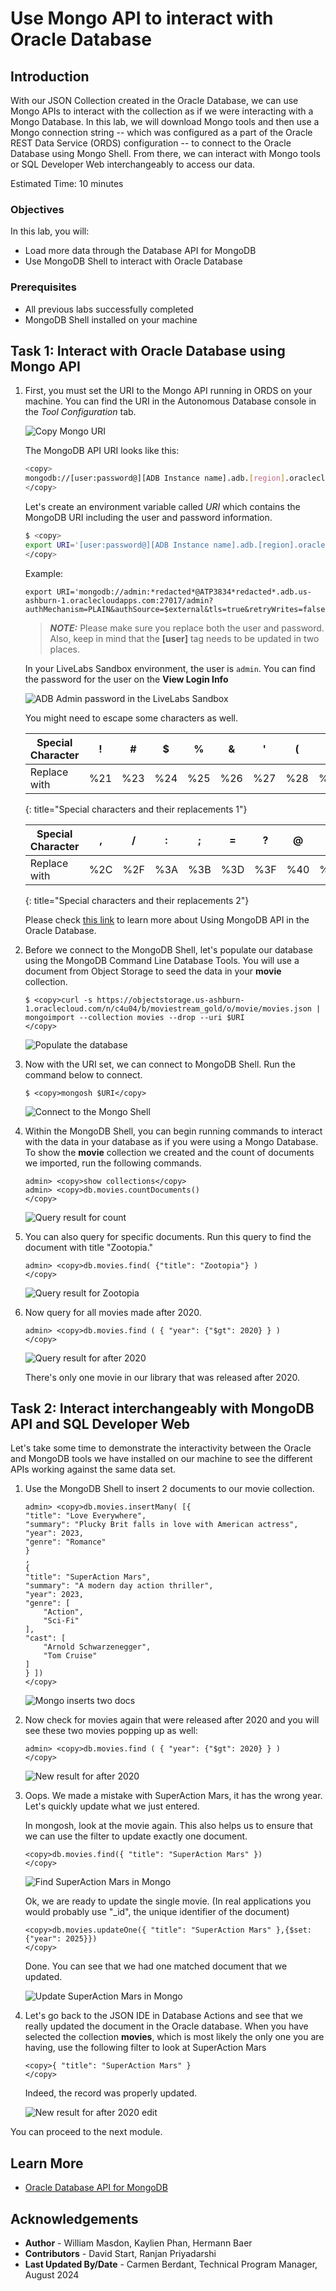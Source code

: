 # Use Mongo API to interact with Oracle Database

## Introduction

With our JSON Collection created in the Oracle Database, we can use Mongo APIs to interact with the collection as if we were interacting with a Mongo Database. In this lab, we will download Mongo tools and then use a Mongo connection string -- which was configured as a part of the Oracle REST Data Service (ORDS) configuration -- to connect to the Oracle Database using Mongo Shell. From there, we can interact with Mongo tools or SQL Developer Web interchangeably to access our data.

Estimated Time: 10 minutes


### Objectives

In this lab, you will:

- Load more data through the Database API for MongoDB
- Use MongoDB Shell to interact with Oracle Database

### Prerequisites

- All previous labs successfully completed
- MongoDB Shell installed on your machine


## Task 1: Interact with Oracle Database using Mongo API

1. First, you must set the URI to the Mongo API running in ORDS on your machine. You can find the URI in the Autonomous Database console in the *Tool Configuration* tab.

    ![Copy Mongo URI](images/copy-mongo-uri.png " ")

    The MongoDB API URI looks like this:

    ```bash
    <copy>
    mongodb://[user:password@][ADB Instance name].adb.[region].oraclecloudapps.com:27017/[user]?authMechanism=PLAIN&authSource=$external&ssl=true&retryWrites=false&loadBalanced=true
    </copy>
    ```

    Let's create an environment variable called *URI* which contains the MongoDB URI including the user and password information.

    ```bash
    $ <copy>
    export URI='[user:password@][ADB Instance name].adb.[region].oraclecloudapps.com:27017/[user]?authMechanism=PLAIN&authSource=$external&ssl=true&retryWrites=false&loadBalanced=true'
    </copy>
    ```

    Example:

    ```
    export URI='mongodb://admin:*redacted*@ATP3834*redacted*.adb.us-ashburn-1.oraclecloudapps.com:27017/admin?authMechanism=PLAIN&authSource=$external&tls=true&retryWrites=false&loadBalanced=true'
    ```

    > **_NOTE:_** Please make sure you replace both the user and password. Also, keep in mind that the **[user]** tag needs to be updated in two places.

    <if type="sandbox">

    In your LiveLabs Sandbox environment, the user is `admin`. You can find the password for the user on the **View Login Info** 

    ![ADB Admin password in the LiveLabs Sandbox](images/adb-admin-password.png " ")


    </if>


   You might need to escape some characters as well.



    | Special Character |   !   |   #   |   $   |   %   |   &   |   '   |   (   |   )   |   *   |   +   |
    | ----------------- | :---: | :---: | :---: | :---: | :---: | :---: | :---: | :---: | :---: | :---: |
    | Replace with      |  %21  |  %23  |  %24  |  %25  |  %26  |  %27  |  %28  |  %29  |  %2A  |  %2B  |
    {: title="Special characters and their replacements 1"}

    | Special Character |   ,   |   /   |   :   |   ;   |   =   |   ?   |   @   |   [   |   ]   |
    | ----------------- | :---: | :---: | :---: | :---: | :---: | :---: | :---: | :---: | :---: |
    | Replace with      |  %2C  |  %2F  |  %3A  |  %3B  |  %3D  |  %3F  |  %40  |  %5B  |  %5D  |
    {: title="Special characters and their replacements 2"}

     Please check [this link](https://docs.oracle.com/en/cloud/paas/autonomous-database/serverless/adbsb/mongo-using-oracle-database-api-mongodb.html#GUID-44088366-81BF-4090-A5CF-09E56BB2ACAB) to learn more about Using MongoDB API in the Oracle Database.


2. Before we connect to the MongoDB Shell, let's populate our database using the MongoDB Command Line Database Tools. You will use a document from Object Storage to seed the data in your **movie** collection.

    ```
    $ <copy>curl -s https://objectstorage.us-ashburn-1.oraclecloud.com/n/c4u04/b/moviestream_gold/o/movie/movies.json | mongoimport --collection movies --drop --uri $URI
    </copy>
    ```
    ![Populate the database](images/populate-mongo-db.png " ")

3. Now with the URI set, we can connect to MongoDB Shell. Run the command below to connect.

    ```
    $ <copy>mongosh $URI</copy>
    ```
    ![Connect to the Mongo Shell](images/mongo-shell.png " ")

4. Within the MongoDB Shell, you can begin running commands to interact with the data in your database as if you were using a Mongo Database. To show the **movie** collection we created and the count of documents we imported, run the following commands.

    ```
    admin> <copy>show collections</copy>
    admin> <copy>db.movies.countDocuments()
    </copy>
    ```
    ![Query result for count](images/mongo-count.png " ")

5. You can also query for specific documents. Run this query to find the document with title "Zootopia."

    ```
    admin> <copy>db.movies.find( {"title": "Zootopia"} )
    </copy>
    ```
    ![Query result for Zootopia](images/mongo-zootopia.png " ")

6. Now query for all movies made after 2020.

    ```
    admin> <copy>db.movies.find ( { "year": {"$gt": 2020} } )
    </copy>
    ```
    ![Query result for after 2020](images/mongo-2020.png " ")

    There's only one movie in our library that was released after 2020.

## Task 2: Interact interchangeably with MongoDB API and SQL Developer Web

Let's take some time to demonstrate the interactivity between the Oracle and MongoDB tools we have installed on our machine to see the different APIs working against the same data set.

1. Use the MongoDB Shell to insert 2 documents to our movie collection.

    ```
    admin> <copy>db.movies.insertMany( [{
    "title": "Love Everywhere",
    "summary": "Plucky Brit falls in love with American actress",
    "year": 2023,
    "genre": "Romance"
    }
    ,
    {
    "title": "SuperAction Mars",
    "summary": "A modern day action thriller",
    "year": 2023,
    "genre": [
        "Action",
        "Sci-Fi"
    ],
    "cast": [
        "Arnold Schwarzenegger",
        "Tom Cruise"
    ]
    } ])
    </copy>
    ```
    ![Mongo inserts two docs](images/mongo-insert.png " ")

2. Now check for movies again that were released after 2020 and you will see these two movies popping up as well:

    ```
    admin> <copy>db.movies.find ( { "year": {"$gt": 2020} } )
    </copy>
    ```
    ![New result for after 2020](images/mongo-2020-new.png " ")

3. Oops. We made a mistake with SuperAction Mars, it has the wrong year. Let's quickly update what we just entered. 

    In mongosh, look at the movie again. This also helps us to ensure that we can use the filter to update exactly one document.

    ```
    <copy>db.movies.find({ "title": "SuperAction Mars" })
    </copy>
    ```

    ![Find SuperAction Mars in Mongo](images/mongo-find-superaction-mars.png " ")

    Ok, we are ready to update the single movie. (In real applications you would probably use "_id", the unique identifier of the document)

    ```
    <copy>db.movies.updateOne({ "title": "SuperAction Mars" },{$set: {"year": 2025}})
    </copy>
    ```
    Done. You can see that we had one matched document that we updated.

    ![Update SuperAction Mars in Mongo](images/mongo-update-superaction-mars.png " ")


4. Let's go back to the JSON IDE in Database Actions and see that we really updated the document in the Oracle database. When you have selected the collection **movies**, which is most likely the only one you are having, use the following filter to look at SuperAction Mars 

    ```
    <copy>{ "title": "SuperAction Mars" }
    </copy>
    ```

    Indeed, the record was properly updated. 

	![New result for after 2020 edit](./images/json-ide-find-superaction-mars-after-update.png)

You can proceed to the next module.

## Learn More

* [Oracle Database API for MongoDB](https://blogs.oracle.com/database/post/mongodb-api)

## Acknowledgements

* **Author** - William Masdon, Kaylien Phan, Hermann Baer
* **Contributors** -  David Start, Ranjan Priyadarshi
* **Last Updated By/Date** - Carmen Berdant, Technical Program Manager, August 2024